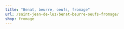```yaml
---
title: "Benat, beurre, oeufs, fromage"
url: /saint-jean-de-luz/benat-beurre-oeufs-fromage/
shop: fromage
---
```

